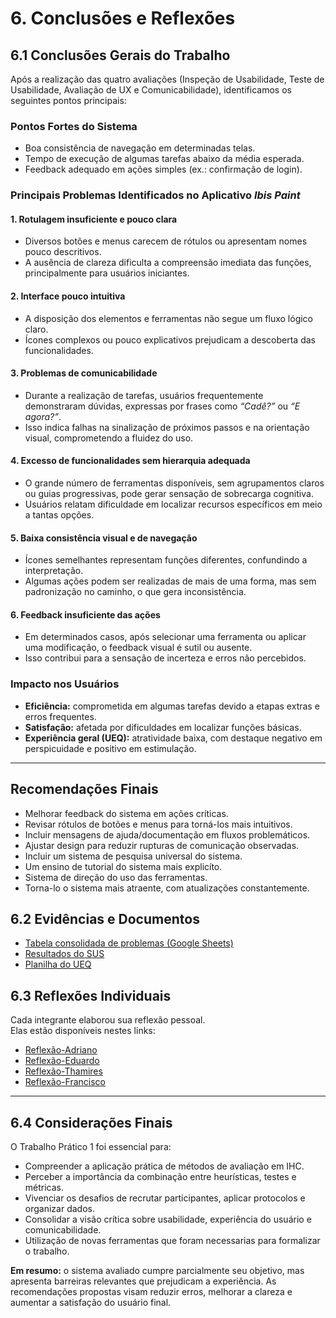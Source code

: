 # 6. Conclusões e Reflexões

## 6.1 Conclusões Gerais do Trabalho

Após a realização das quatro avaliações (Inspeção de Usabilidade, Teste de Usabilidade, Avaliação de UX e Comunicabilidade), identificamos os seguintes pontos principais:

### Pontos Fortes do Sistema
- Boa consistência de navegação em determinadas telas.
- Tempo de execução de algumas tarefas abaixo da média esperada.
- Feedback adequado em ações simples (ex.: confirmação de login).

### Principais Problemas Identificados no Aplicativo *Ibis Paint*

#### 1. Rotulagem insuficiente e pouco clara
- Diversos botões e menus carecem de rótulos ou apresentam nomes pouco descritivos.  
- A ausência de clareza dificulta a compreensão imediata das funções, principalmente para usuários iniciantes.  

#### 2. Interface pouco intuitiva
- A disposição dos elementos e ferramentas não segue um fluxo lógico claro.  
- Ícones complexos ou pouco explicativos prejudicam a descoberta das funcionalidades.  

#### 3. Problemas de comunicabilidade
- Durante a realização de tarefas, usuários frequentemente demonstraram dúvidas, expressas por frases como *“Cadê?”* ou *“E agora?”*.  
- Isso indica falhas na sinalização de próximos passos e na orientação visual, comprometendo a fluidez do uso.  

#### 4. Excesso de funcionalidades sem hierarquia adequada
- O grande número de ferramentas disponíveis, sem agrupamentos claros ou guias progressivas, pode gerar sensação de sobrecarga cognitiva.  
- Usuários relatam dificuldade em localizar recursos específicos em meio a tantas opções.  

#### 5. Baixa consistência visual e de navegação
- Ícones semelhantes representam funções diferentes, confundindo a interpretação.  
- Algumas ações podem ser realizadas de mais de uma forma, mas sem padronização no caminho, o que gera inconsistência.  

#### 6. Feedback insuficiente das ações
- Em determinados casos, após selecionar uma ferramenta ou aplicar uma modificação, o feedback visual é sutil ou ausente.  
- Isso contribui para a sensação de incerteza e erros não percebidos.  


### Impacto nos Usuários
- **Eficiência:** comprometida em algumas tarefas devido a etapas extras e erros frequentes.
- **Satisfação:** afetada por dificuldades em localizar funções básicas.
- **Experiência geral (UEQ):** atratividade baixa, com destaque negativo em perspicuidade e positivo em estimulação.

---

## Recomendações Finais
- Melhorar feedback do sistema em ações críticas.  
- Revisar rótulos de botões e menus para torná-los mais intuitivos.  
- Incluir mensagens de ajuda/documentação em fluxos problemáticos.  
- Ajustar design para reduzir rupturas de comunicação observadas.
- Incluir um sistema de pesquisa universal do sistema.
- Um ensino de tutorial do sistema mais explicíto.
- Sistema de direção do uso das ferramentas.
- Torna-lo o sistema mais atraente, com atualizações constantemente.
  
    

## 6.2 Evidências e Documentos
- [Tabela consolidada de problemas (Google Sheets)](https://docs.google.com/spreadsheets/d/xxxxx)
- [Resultados do SUS](https://docs.google.com/document/d/1Vt_x50wRMRllhV3yqXGkVRXyc1M2rVWOKSqrnj3p00M/edit?usp=sharing)
- [Planilha do UEQ](https://drive.google.com/file/d/xxxxx)

## 6.3 Reflexões Individuais
Cada integrante elaborou sua reflexão pessoal.  
Elas estão disponíveis nestes links:

- [Reflexão-Adriano](https://docs.google.com/document/d/1GI4OgP1LE9iFmC5BvAbaw6sdFFzJIVLSnUVfjM8lr64/edit?usp=sharing)
- [Reflexão-Eduardo](https://docs.google.com/document/d/1iX_wjEtxcEpozDzfgqaNIjKyNHRmdWT3Em-F_nxQ8Y4/edit?usp=sharing)
- [Reflexão-Thamires](https://docs.google.com/document/d/1tpRVo9OtdoE3maAYEdYdTcZWlvQZv63Ei8Bv5hIKNtM/edit?usp=sharing)
- [Reflexão-Francisco](https://docs.google.com/document/d/1Lq6LlKj6ushTAvSgJrhjmiUSMAwkf2gF9CXuLmHcaDw/edit?usp=sharing)

---

## 6.4 Considerações Finais

O Trabalho Prático 1 foi essencial para:
- Compreender a aplicação prática de métodos de avaliação em IHC.
- Perceber a importância da combinação entre heurísticas, testes e métricas.
- Vivenciar os desafios de recrutar participantes, aplicar protocolos e organizar dados.
- Consolidar a visão crítica sobre usabilidade, experiência do usuário e comunicabilidade.
- Utilização de novas ferramentas que foram necessarias para formalizar o trabalho.

**Em resumo:** o sistema avaliado cumpre parcialmente seu objetivo, mas apresenta barreiras relevantes que prejudicam a experiência. As recomendações propostas visam reduzir erros, melhorar a clareza e aumentar a satisfação do usuário final.

